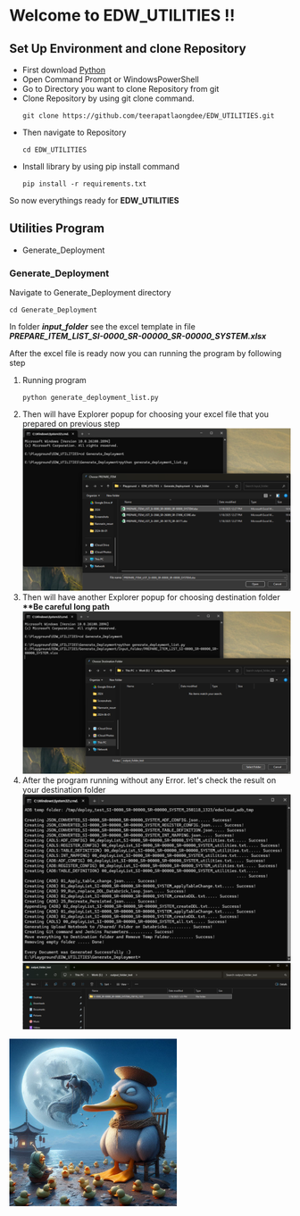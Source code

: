 # Welcome to EDW_UTILITIES !!

## Set Up Environment and clone Repository

- First download [Python](https://www.python.org/downloads/)
- Open Command Prompt or WindowsPowerShell
- Go to Directory you want to clone Repository from git
- Clone Repository by using git clone command.
    ```
    git clone https://github.com/teerapatlaongdee/EDW_UTILITIES.git
    ```
- Then navigate to Repository
    ```
    cd EDW_UTILITIES
    ```
- Install library by using pip install command
    ```
    pip install -r requirements.txt
    ```


So now everythings ready for  **EDW_UTILITIES** 

## Utilities Program
- Generate_Deployment

### Generate_Deployment
Navigate to Generate_Deployment directory

```
cd Generate_Deployment
```

In folder ***input_folder*** see the excel template in file ***PREPARE_ITEM_LIST_SI-0000_SR-00000_SR-00000_SYSTEM.xlsx***

After the excel file is ready now you can running the program by following step
1. Running program
    ```
    python generate_deployment_list.py
    ```
2. Then will have Explorer popup for choosing your excel file that you prepared on previous step
![Popup choosing Excel file](markdown_img/Run_001_GDL_sel_input_file.png)
3. Then will have another Explorer popup for choosing destination folder **\*\*Be careful long path**
![Popup choosing Destination folder](markdown_img/Run_002_GDL_sel_des_folder.png)
4. After the program running without any Error. let's check the result on your destination folder
![Alt text](markdown_img/Run_003_GDL_finish.png)
![Alt text](markdown_img/Run_004_GDL_check_result.png)

<!-- ![Alt text](markdown_img/serious_duck.png) -->
<img src="markdown_img/serious_duck.png" width="300" />